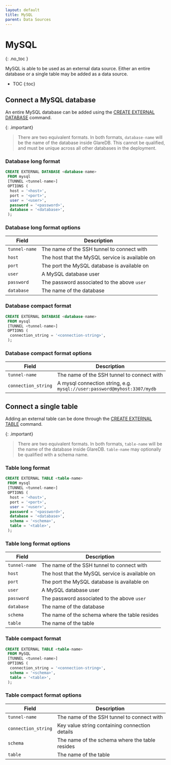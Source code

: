 ```yaml
---
layout: default
title: MySQL
parent: Data Sources
---
```


<!-- markdownlint-disable MD022 -->

<!-- prettier-ignore-start -->
# MySQL
{: .no_toc }
<!-- prettier-ignore-end -->

<!-- markdownlint-enable MD022 -->

MySQL is able to be used as an external data source. Either an entire database
or a single table may be added as a data source.

<!-- prettier-ignore-start -->

- TOC
{:toc}
<!-- prettier-ignore-end -->

## Connect a MySQL database

An entire MySQL database can be added using the [CREATE EXTERNAL DATABASE]
command.

{: .important}

> There are two equivalent formats. In both formats, `database-name` will be the
> name of the database inside GlareDB. This cannot be qualified, and must be
> unique across all other databases in the deployment.

### Database long format

```sql
CREATE EXTERNAL DATABASE <database-name>
 FROM mysql
 [TUNNEL <tunnel-name>]
 OPTIONS (
  host = '<host>',
  port = '<port>',
  user = '<user>',
  password = '<password>',
  database = '<database>',
 );
```

### Database long format options

| Field         | Description                                     |
| ------------- | ----------------------------------------------- |
| `tunnel-name` | The name of the SSH tunnel to connect with      |
| `host`        | The host that the MySQL service is available on |
| `port`        | The port the MySQL database is available on     |
| `user`        | A MySQL database user                           |
| `password`    | The password associated to the above `user`     |
| `database`    | The name of the database                        |

### Database compact format

```sql
CREATE EXTERNAL DATABASE <database-name>
 FROM mysql
 [TUNNEL <tunnel-name>]
 OPTIONS (
  connection_string = '<connection-string>',
 );
```

### Database compact format options

| Field               | Description                                                              |
| ------------------- | ------------------------------------------------------------------------ |
| `tunnel-name`       | The name of the SSH tunnel to connect with                               |
| `connection_string` | A mysql connection string, e.g. `mysql://user:password@myhost:3307/mydb` |

## Connect a single table

Adding an external table can be done through the [CREATE EXTERNAL TABLE]
command.

{: .important}

> There are two equivalent formats. In both formats, `table-name` will be the
> name of the database inside GlareDB. `table-name` may optionally be qualified
> with a schema name.

### Table long format

```sql
CREATE EXTERNAL TABLE <table-name>
 FROM mysql
 [TUNNEL <tunnel-name>]
 OPTIONS (
  host = '<host>',
  port = '<port>',
  user = '<user>',
  password = '<password>',
  database = '<database>',
  schema = '<schema>',
  table = '<table>',
 );
```

### Table long format options

| Field         | Description                                     |
| ------------- | ----------------------------------------------- |
| `tunnel-name` | The name of the SSH tunnel to connect with      |
| `host`        | The host that the MySQL service is available on |
| `port`        | The port the MySQL database is available on     |
| `user`        | A MySQL database user                           |
| `password`    | The password associated to the above `user`     |
| `database`    | The name of the database                        |
| `schema`      | The name of the schema where the table resides  |
| `table`       | The name of the table                           |

### Table compact format

```sql
CREATE EXTERNAL TABLE <table-name>
 FROM MySQL
 [TUNNEL <tunnel-name>]
 OPTIONS (
  connection_string = '<connection-string>',
  schema = '<schema>',
  table = '<table>',
 );
```

### Table compact format options

| Field               | Description                                    |
| ------------------- | ---------------------------------------------- |
| `tunnel-name`       | The name of the SSH tunnel to connect with     |
| `connection_string` | Key value string containing connection details |
| `schema`            | The name of the schema where the table resides |
| `table`             | The name of the table                          |

<!-- markdownlint-disable line-length -->

[CREATE EXTERNAL TABLE]: /glaredb/sql-commands/create-external-table
[CREATE EXTERNAL DATABASE]: /glaredb/sql-commands/create-external-database

<!-- markdownlint-enable line-length -->
